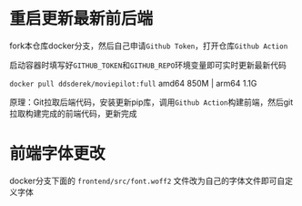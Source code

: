 # 重启更新最新前后端

fork本仓库docker分支，然后自己申请`Github Token`，打开仓库`Github Action`

启动容器时填写好`GITHUB_TOKEN`和`GITHUB_REPO`环境变量即可实时更新最新代码

`docker pull ddsderek/moviepilot:full` amd64 850M | arm64 1.1G

原理：Git拉取后端代码，安装更新pip库，调用`Github Action`构建前端，然后git拉取构建完成的前端代码，更新完成

# 前端字体更改

docker分支下面的 `frontend/src/font.woff2` 文件改为自己的字体文件即可自定义字体